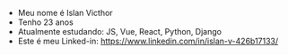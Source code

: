 - Meu nome é Islan Victhor
- Tenho 23 anos
- Atualmente estudando: JS, Vue, React, Python, Django   
- Este é meu Linked-in: https://www.linkedin.com/in/islan-v-426b17133/
<!---
Islan42/Islan42 is a ✨ special ✨ repository because its `README.md` (this file) appears on your GitHub profile.
You can click the Preview link to take a look at your changes.
--->
